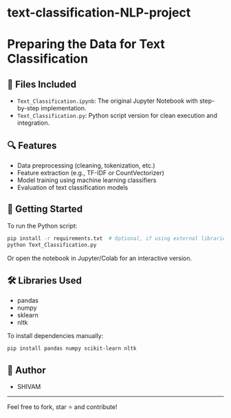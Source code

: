 # text-classification-NLP-project
# Preparing the Data for Text Classification
## 📁 Files Included

- `Text_Classification.ipynb`: The original Jupyter Notebook with step-by-step implementation.
- `Text_Classification.py`: Python script version for clean execution and integration.

## 🔍 Features

- Data preprocessing (cleaning, tokenization, etc.)
- Feature extraction (e.g., TF-IDF or CountVectorizer)
- Model training using machine learning classifiers
- Evaluation of text classification models

## 🚀 Getting Started

To run the Python script:

```bash
pip install -r requirements.txt  # Optional, if using external libraries
python Text_Classification.py
```

Or open the notebook in Jupyter/Colab for an interactive version.

## 🛠 Libraries Used

- pandas
- numpy
- sklearn
- nltk

To install dependencies manually:

```bash
pip install pandas numpy scikit-learn nltk
```

## 🧠 Author

- SHIVAM

---

Feel free to fork, star ⭐ and contribute!
